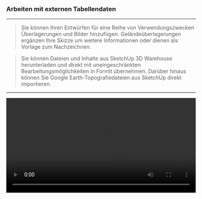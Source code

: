 

### Arbeiten mit externen Tabellendaten

---

> Sie können Ihren Entwürfen für eine Reihe von Verwendungszwecken Überlagerungen und Bilder hinzufügen. Geländeüberlagerungen ergänzen Ihre Skizze um weitere Informationen oder dienen als Vorlage zum Nachzeichnen.

> Sie können Dateien und Inhalte aus SketchUp 3D Warehouse herunterladen und direkt mit uneingeschränkten Bearbeitungsmöglichkeiten in FormIt übernehmen. Darüber hinaus können Sie Google Earth-Topografiedateien aus SketchUp direkt importieren.

---

<video width="100%" controls>
  <source src="Videos/Import 3D model.mp4" type="video/mp4">
</video>

